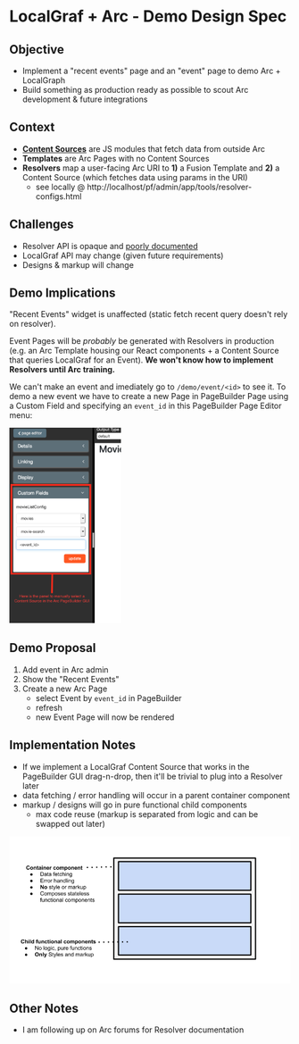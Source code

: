 # LocalGraf + Arc - Demo Design Spec

## Objective
- Implement a "recent events" page and an "event" page to demo Arc + LocalGraph
- Build something as production ready as possible to scout Arc development & future integrations

## Context
- **[Content Sources](https://dmn.arcpublishing.com/alc/arc-products/pagebuilder/fusion/documentation/recipes/defining-content-source.md)** are JS modules that fetch data from outside Arc
- **Templates** are Arc Pages with no Content Sources
- **Resolvers** map a user-facing Arc URI to **1)** a Fusion Template and **2)** a Content Source (which fetches data using params in the URI)
    - see locally @ http://localhost/pf/admin/app/tools/resolver-configs.html

## Challenges
- Resolver API is opaque and [poorly documented](https://dmn.arcpublishing.com/alc/answers/464)
- LocalGraf API may change (given future requirements)
- Designs & markup will change

## Demo Implications
"Recent Events" widget is unaffected (static fetch recent query doesn't rely on resolver).

Event Pages will be _probably_ be generated with Resolvers in production (e.g. an Arc Template housing our React components + a Content Source that queries LocalGraf for an Event).  **We won't know how to implement Resolvers until Arc training.**

We can't make an event and imediately go to `/demo/event/<id>` to see it.  To demo a new event we have to create a new Page in PageBuilder Page using a Custom Field and specifying an `event_id` in this PageBuilder Page Editor menu:

<img src="https://raw.githubusercontent.com/nigelgilbert/localgraf-demo-design-docs/master/images/Screen%20Shot%202019-03-20%20at%2011.16.15%20PM.png" width="200" />


## Demo Proposal
1. Add event in Arc admin
2. Show the "Recent Events"
3. Create a new Arc Page
    - select Event by `event_id` in PageBuilder
    - refresh
    - new Event Page will now be rendered

## Implementation Notes
- If we implement a LocalGraf Content Source that works in the PageBuilder GUI drag-n-drop, then it'll be trivial to plug into a Resolver later
- data fetching / error handling will occur in a parent container component
- markup / designs will go in pure functional child components
    - max code reuse (markup is separated from logic and can be swapped out later)

<img src="https://raw.githubusercontent.com/nigelgilbert/localgraf-demo-design-docs/master/images/component-diagram.png" width="600" />

## Other Notes
- I am following up on Arc forums for Resolver documentation
